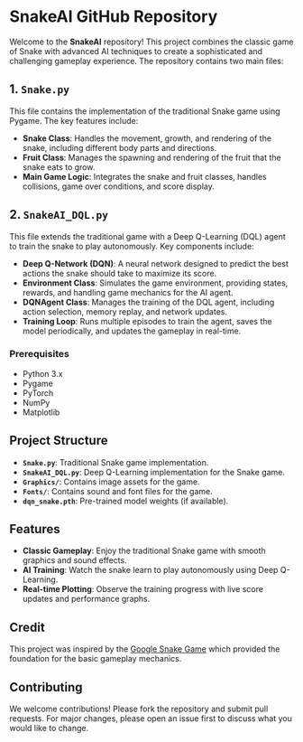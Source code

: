 # SnakeAI GitHub Repository

Welcome to the **SnakeAI** repository! This project combines the classic game of Snake with advanced AI techniques to create a sophisticated and challenging gameplay experience. The repository contains two main files:

## 1. `Snake.py`
This file contains the implementation of the traditional Snake game using Pygame. The key features include:
- **Snake Class**: Handles the movement, growth, and rendering of the snake, including different body parts and directions.
- **Fruit Class**: Manages the spawning and rendering of the fruit that the snake eats to grow.
- **Main Game Logic**: Integrates the snake and fruit classes, handles collisions, game over conditions, and score display.

## 2. `SnakeAI_DQL.py`
This file extends the traditional game with a Deep Q-Learning (DQL) agent to train the snake to play autonomously. Key components include:
- **Deep Q-Network (DQN)**: A neural network designed to predict the best actions the snake should take to maximize its score.
- **Environment Class**: Simulates the game environment, providing states, rewards, and handling game mechanics for the AI agent.
- **DQNAgent Class**: Manages the training of the DQL agent, including action selection, memory replay, and network updates.
- **Training Loop**: Runs multiple episodes to train the agent, saves the model periodically, and updates the gameplay in real-time.

### Prerequisites
- Python 3.x
- Pygame
- PyTorch
- NumPy
- Matplotlib

## Project Structure
- **`Snake.py`**: Traditional Snake game implementation.
- **`SnakeAI_DQL.py`**: Deep Q-Learning implementation for the Snake game.
- **`Graphics/`**: Contains image assets for the game.
- **`Fonts/`**: Contains sound and font files for the game.
- **`dqn_snake.pth`**: Pre-trained model weights (if available).

## Features
- **Classic Gameplay**: Enjoy the traditional Snake game with smooth graphics and sound effects.
- **AI Training**: Watch the snake learn to play autonomously using Deep Q-Learning.
- **Real-time Plotting**: Observe the training progress with live score updates and performance graphs.

## Credit
This project was inspired by the [Google Snake Game](https://www.google.com/fbx?fbx=snake_arcade) which provided the foundation for the basic gameplay mechanics.

## Contributing
We welcome contributions! Please fork the repository and submit pull requests. For major changes, please open an issue first to discuss what you would like to change.


   
